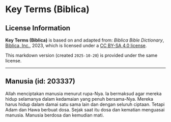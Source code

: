 # Key Terms (Biblica)

## License Information

**Key Terms (Biblica)** is based on and adapted from: _Biblica Bible Dictionary_, [Biblica, Inc.](https://www.biblica.com/), 2023, which is licensed under a [CC BY-SA 4.0 license](https://creativecommons.org/licenses/by-sa/4.0/legalcode.en).

This markdown version (created `2025-10-20`) is provided under the same license.



--------------------------------

## Manusia (id: 203337)

Allah menciptakan manusia menurut rupa\-Nya. Ia bermaksud agar mereka hidup selamanya dalam kedamaian yang penuh bersama\-Nya. Mereka harus hidup dalam damai satu sama lain dan dengan seluruh ciptaan. Tetapi Adam dan Hawa berbuat dosa. Sejak saat itu dosa dan kematian menguasai manusia. Manusia berdosa dan kemudian mati.


